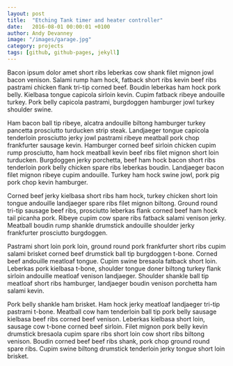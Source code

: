 ```yaml
---
layout: post
title:  "Etching Tank timer and heater controller"
date:   2016-08-01 00:00:01 +0100
author: Andy Devanney
image: "/images/garage.jpg"
category: projects
tags: [github, github-pages, jekyll]
---
```


Bacon ipsum dolor amet short ribs leberkas cow shank filet mignon jowl bacon venison. Salami rump ham hock, fatback short ribs kevin beef ribs pastrami chicken flank tri-tip corned beef. Boudin leberkas ham hock pork belly. Kielbasa tongue capicola sirloin kevin. Cupim fatback ribeye andouille turkey. Pork belly capicola pastrami, burgdoggen hamburger jowl turkey shoulder swine. <!--more-->

Ham bacon ball tip ribeye, alcatra andouille biltong hamburger turkey pancetta prosciutto turducken strip steak. Landjaeger tongue capicola tenderloin prosciutto jerky jowl pastrami ribeye meatball pork chop frankfurter sausage kevin. Hamburger corned beef sirloin chicken cupim rump prosciutto, ham hock meatball kevin beef ribs filet mignon short loin turducken. Burgdoggen jerky porchetta, beef ham hock bacon short ribs tenderloin pork belly chicken spare ribs leberkas boudin. Landjaeger bacon filet mignon ribeye cupim andouille. Turkey ham hock swine jowl, pork pig pork chop kevin hamburger.

Corned beef jerky kielbasa short ribs ham hock, turkey chicken short loin tongue andouille landjaeger spare ribs filet mignon biltong. Ground round tri-tip sausage beef ribs, prosciutto leberkas flank corned beef ham hock tail picanha pork. Ribeye cupim cow spare ribs fatback salami venison jerky. Meatball boudin rump shankle drumstick andouille shoulder jerky frankfurter prosciutto burgdoggen.

Pastrami short loin pork loin, ground round pork frankfurter short ribs cupim salami brisket corned beef drumstick ball tip burgdoggen t-bone. Corned beef andouille meatloaf tongue. Cupim swine bresaola fatback short loin. Leberkas pork kielbasa t-bone, shoulder tongue doner biltong turkey flank sirloin andouille meatloaf venison landjaeger. Shoulder shankle ball tip meatloaf short ribs hamburger, landjaeger boudin venison porchetta ham salami kevin.

Pork belly shankle ham brisket. Ham hock jerky meatloaf landjaeger tri-tip pastrami t-bone. Meatball cow ham tenderloin ball tip pork belly sausage kielbasa beef ribs corned beef venison. Leberkas kielbasa short loin, sausage cow t-bone corned beef sirloin. Filet mignon pork belly kevin drumstick bresaola cupim spare ribs short loin cow short ribs biltong venison. Boudin corned beef beef ribs shank, pork chop ground round spare ribs. Cupim swine biltong drumstick tenderloin jerky tongue short loin brisket.
